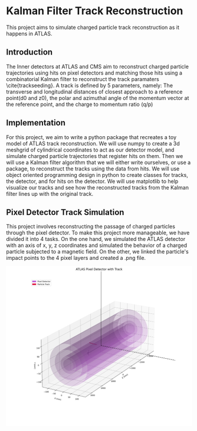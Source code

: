 # Kalman Filter Track Reconstruction

This project aims to simulate charged particle track reconstruction as it happens in ATLAS.

## Introduction

The Inner detectors at ATLAS and CMS aim to reconstruct charged particle trajectories using hits on pixel detectors and matching those hits using a combinatorial Kalman filter to reconstruct the track paramaters \cite{trackseeding}. A track is defined by 5 parameters, namely: The transverse and longitudinal distances of closest approach to a reference point(d0 and z0), the polar and azimuthal angle  of the momentum vector at the reference point, and the charge to momentum ratio (q/p)

## Implementation

For this project, we aim to write a python package that recreates a toy model of ATLAS track reconstruction. We will use numpy to create a 3d meshgrid of cylindrical coordinates to act as our detector
model, and simulate charged particle trajectories that register hits on them. Then we will use a Kalman filter algorithm that we will either write ourselves, or use a package, to reconstruct the tracks using the data from hits. We will use object oriented programming design in python to create classes for tracks, the detector, and for hits on the detector. We will use matplotlib to help visualize our tracks and see how the reconstructed tracks from the Kalman filter lines up with the original track.
 ## Pixel Detector Track Simulation

 This project involves reconstructing the passage of charged particles through the pixel detector. To make this project more manageable, we have divided it into 4 tasks. On the one hand, we simulated the ATLAS detector with an axis of x, y, z coordinates and simulated the behavior of a charged particle subjected to a magnetic field. On the other, we linked the particle's impact points to the 4 pixel layers and created a .png file.

![ ](Pixel_Detector_with_Track2A.png)